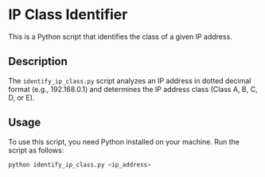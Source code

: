 # IP Class Identifier

This is a Python script that identifies the class of a given IP address.

## Description

The `identify_ip_class.py` script analyzes an IP address in dotted decimal format (e.g., 192.168.0.1) and determines the IP address class (Class A, B, C, D, or E).

## Usage

To use this script, you need Python installed on your machine. Run the script as follows:

```bash
python identify_ip_class.py <ip_address>
